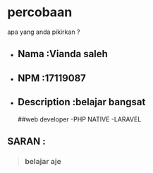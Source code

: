 # percobaan
apa yang anda pikirkan ?

- ## Nama		 :Vianda saleh
- ## NPM		 :17119087	
- ## Description :belajar bangsat
	##web developer
	-PHP NATIVE
	-LARAVEL


## SARAN	:
>	### belajar aje

